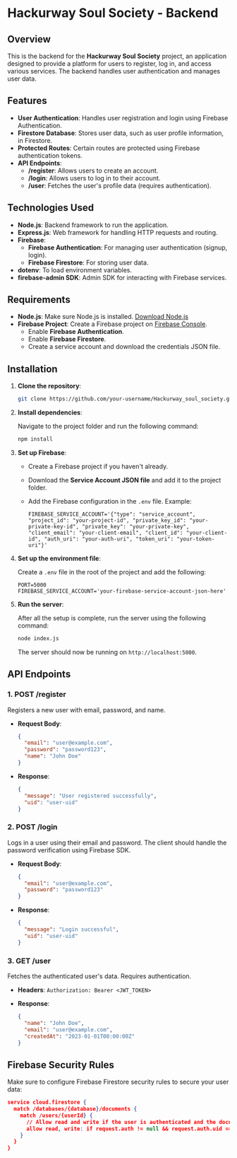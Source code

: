 # Hackurway Soul Society - Backend

## Overview

This is the backend for the **Hackurway Soul Society** project, an application designed to provide a platform for users to register, log in, and access various services. The backend handles user authentication and manages user data.

## Features

- **User Authentication**: Handles user registration and login using Firebase Authentication.
- **Firestore Database**: Stores user data, such as user profile information, in Firestore.
- **Protected Routes**: Certain routes are protected using Firebase authentication tokens.
- **API Endpoints**:
  - **/register**: Allows users to create an account.
  - **/login**: Allows users to log in to their account.
  - **/user**: Fetches the user's profile data (requires authentication).

## Technologies Used

- **Node.js**: Backend framework to run the application.
- **Express.js**: Web framework for handling HTTP requests and routing.
- **Firebase**:
  - **Firebase Authentication**: For managing user authentication (signup, login).
  - **Firebase Firestore**: For storing user data.
- **dotenv**: To load environment variables.
- **firebase-admin SDK**: Admin SDK for interacting with Firebase services.

## Requirements

- **Node.js**: Make sure Node.js is installed. [Download Node.js](https://nodejs.org/en/)
- **Firebase Project**: Create a Firebase project on [Firebase Console](https://console.firebase.google.com/).
  - Enable **Firebase Authentication**.
  - Enable **Firebase Firestore**.
  - Create a service account and download the credentials JSON file.

## Installation

1. **Clone the repository**:

    ```bash
    git clone https://github.com/your-username/Hackurway_soul_society.git
    ```

2. **Install dependencies**:

    Navigate to the project folder and run the following command:

    ```bash
    npm install
    ```

3. **Set up Firebase**:

    - Create a Firebase project if you haven't already.
    - Download the **Service Account JSON file** and add it to the project folder.
    - Add the Firebase configuration in the `.env` file. Example:

      ```
      FIREBASE_SERVICE_ACCOUNT='{"type": "service_account", "project_id": "your-project-id", "private_key_id": "your-private-key-id", "private_key": "your-private-key", "client_email": "your-client-email", "client_id": "your-client-id", "auth_uri": "your-auth-uri", "token_uri": "your-token-uri"}'
      ```

4. **Set up the environment file**:

    Create a `.env` file in the root of the project and add the following:

    ```
    PORT=5000
    FIREBASE_SERVICE_ACCOUNT='your-firebase-service-account-json-here'
    ```

5. **Run the server**:

    After all the setup is complete, run the server using the following command:

    ```bash
    node index.js
    ```

    The server should now be running on `http://localhost:5000`.

## API Endpoints

### 1. **POST /register**
   Registers a new user with email, password, and name.

   - **Request Body**:
     ```json
     {
       "email": "user@example.com",
       "password": "password123",
       "name": "John Doe"
     }
     ```

   - **Response**:
     ```json
     {
       "message": "User registered successfully",
       "uid": "user-uid"
     }
     ```

### 2. **POST /login**
   Logs in a user using their email and password. The client should handle the password verification using Firebase SDK.

   - **Request Body**:
     ```json
     {
       "email": "user@example.com",
       "password": "password123"
     }
     ```

   - **Response**:
     ```json
     {
       "message": "Login successful",
       "uid": "user-uid"
     }
     ```

### 3. **GET /user**
   Fetches the authenticated user's data. Requires authentication.

   - **Headers**: `Authorization: Bearer <JWT_TOKEN>`
   
   - **Response**:
     ```json
     {
       "name": "John Doe",
       "email": "user@example.com",
       "createdAt": "2023-01-01T00:00:00Z"
     }
     ```

## Firebase Security Rules

Make sure to configure Firebase Firestore security rules to secure your user data:

```json
service cloud.firestore {
  match /databases/{database}/documents {
    match /users/{userId} {
      // Allow read and write if the user is authenticated and the document belongs to them
      allow read, write: if request.auth != null && request.auth.uid == userId;
    }
  }
}
